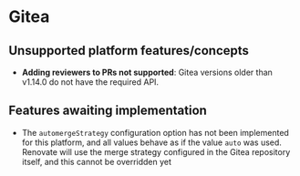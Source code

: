 # Gitea

## Unsupported platform features/concepts

- **Adding reviewers to PRs not supported**: Gitea versions older than v1.14.0 do not have the required API.

## Features awaiting implementation

- The `automergeStrategy` configuration option has not been implemented for this platform, and all values behave as if the value `auto` was used. Renovate will use the merge strategy configured in the Gitea repository itself, and this cannot be overridden yet
